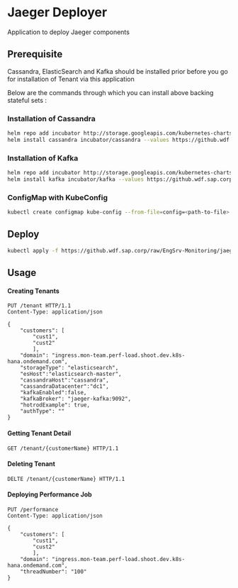 # Jaeger Deployer

Application to deploy Jaeger components

## Prerequisite

Cassandra, ElasticSearch and Kafka should be installed prior before you go for installation of Tenant via this application

Below are the commands through which you can install above backing stateful sets :

### Installation of Cassandra

```bash
helm repo add incubator http://storage.googleapis.com/kubernetes-charts-incubator
helm install cassandra incubator/cassandra --values https://github.wdf.sap.corp/raw/EngSrv-Monitoring/jaeger-deployer/master/cassandra-values.yaml
```

### Installation of Kafka

```bash
helm repo add incubator http://storage.googleapis.com/kubernetes-charts-incubator
helm install kafka incubator/kafka --values https://github.wdf.sap.corp/raw/EngSrv-Monitoring/jaeger-deployer/master/kafka-values.yaml
```

### ConfigMap with KubeConfig

```bash
kubectl create configmap kube-config --from-file=config=<path-to-file>
```

## Deploy

```bash
kubectl apply -f https://github.wdf.sap.corp/raw/EngSrv-Monitoring/jaeger-deployer/master/jaeger-tenant.yaml
```

## Usage

#### Creating Tenants
```
PUT /tenant HTTP/1.1
Content-Type: application/json

{
	"customers": [
		"cust1",
		"cust2"
		],
	"domain": "ingress.mon-team.perf-load.shoot.dev.k8s-hana.ondemand.com",
	"storageType": "elasticsearch",
	"esHost":"elasticsearch-master",
	"cassandraHost":"cassandra",
	"cassandraDatacenter":"dc1",
	"kafkaEnabled":false,
	"kafkaBroker": "jaeger-kafka:9092",
	"hotrodExample": true,
	"authType": ""
}

```

#### Getting Tenant Detail
```
GET /tenant/{customerName} HTTP/1.1
```

#### Deleting Tenant
```
DELTE /tenant/{customerName} HTTP/1.1
```

#### Deploying Performance Job
```
PUT /performance
Content-Type: application/json

{
	"customers": [
		"cust1",
		"cust2"
		],
	"domain": "ingress.mon-team.perf-load.shoot.dev.k8s-hana.ondemand.com",
    "threadNumber": "100"
}
```
